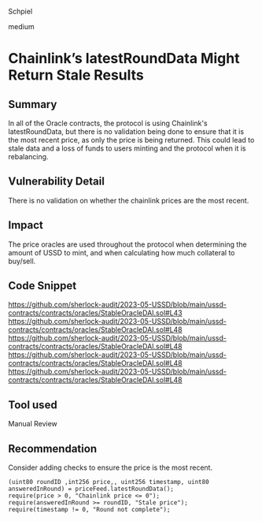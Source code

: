 Schpiel

medium

# Chainlink’s latestRoundData Might Return Stale Results

## Summary
In all of the Oracle contracts, the protocol is using Chainlink's latestRoundData, but there is no validation being done to ensure that it is the most recent price, as only the price is being returned. This could lead to stale data and a loss of funds to users minting and the protocol when it is rebalancing. 
## Vulnerability Detail
There is no validation on whether the chainlink prices are the most recent.
## Impact
The price oracles are used throughout the protocol when determining the amount of USSD to mint, and when calculating how much collateral to buy/sell. 
## Code Snippet
https://github.com/sherlock-audit/2023-05-USSD/blob/main/ussd-contracts/contracts/oracles/StableOracleDAI.sol#L43
https://github.com/sherlock-audit/2023-05-USSD/blob/main/ussd-contracts/contracts/oracles/StableOracleDAI.sol#L48
https://github.com/sherlock-audit/2023-05-USSD/blob/main/ussd-contracts/contracts/oracles/StableOracleDAI.sol#L48
https://github.com/sherlock-audit/2023-05-USSD/blob/main/ussd-contracts/contracts/oracles/StableOracleDAI.sol#L48
https://github.com/sherlock-audit/2023-05-USSD/blob/main/ussd-contracts/contracts/oracles/StableOracleDAI.sol#L48
## Tool used

Manual Review

## Recommendation
Consider adding checks to ensure the price is the most recent. 
```solidity
(uint80 roundID ,int256 price,, uint256 timestamp, uint80 answeredInRound) = priceFeed.latestRoundData();
require(price > 0, "Chainlink price <= 0"); 
require(answeredInRound >= roundID, "Stale price");
require(timestamp != 0, "Round not complete");
```